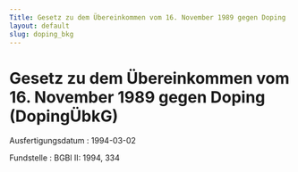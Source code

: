 ```yaml
---
Title: Gesetz zu dem Übereinkommen vom 16. November 1989 gegen Doping
layout: default
slug: doping_bkg
---
```


# Gesetz zu dem Übereinkommen vom 16. November 1989 gegen Doping (DopingÜbkG)

Ausfertigungsdatum
:   1994-03-02

Fundstelle
:   BGBl II: 1994, 334

